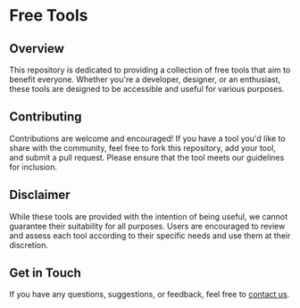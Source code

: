 # Free Tools

## Overview

This repository is dedicated to providing a collection of free tools that aim to benefit everyone. Whether you're a developer, designer, or an enthusiast, these tools are designed to be accessible and useful for various purposes.

## Contributing

Contributions are welcome and encouraged! If you have a tool you'd like to share with the community, feel free to fork this repository, add your tool, and submit a pull request. Please ensure that the tool meets our guidelines for inclusion.

## Disclaimer

While these tools are provided with the intention of being useful, we cannot guarantee their suitability for all purposes. Users are encouraged to review and assess each tool according to their specific needs and use them at their discretion.

## Get in Touch

If you have any questions, suggestions, or feedback, feel free to [contact us](mailto:abhinavtej0212@.com).
